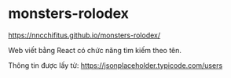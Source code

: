 # monsters-rolodex
https://nncchifitus.github.io/monsters-rolodex/

Web viết bằng React có chức năng tìm kiếm theo tên. 

Thông tin được lấy từ: https://jsonplaceholder.typicode.com/users
